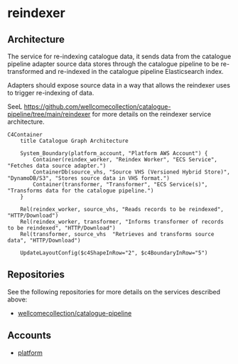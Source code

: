 # reindexer

## Architecture

The service for re-indexing catalogue data, it sends data from the catalogue pipeline adapter source data stores through the catalogue pipeline to be re-transformed and re-indexed in the catalogue pipeline Elasticsearch index.

Adapters should expose source data in a way that allows the reindexer uses to trigger re-indexing of data. 

SeeL https://github.com/wellcomecollection/catalogue-pipeline/tree/main/reindexer for more details on the reindexer service architecture.

```mermaid
C4Container
    title Catalogue Graph Architecture

    System_Boundary(platform_account, "Platform AWS Account") {
        Container(reindex_worker, "Reindex Worker", "ECS Service", "Fetches data source adapter.")
        ContainerDb(source_vhs, "Source VHS (Versioned Hybrid Store)", "DynamoDB/S3", "Stores source data in VHS format.")
        Container(transformer, "Transformer", "ECS Service(s)", "Transforms data for the catalogue pipeline.")
    }

    Rel(reindex_worker, source_vhs, "Reads records to be reindexed", "HTTP/Download")
    Rel(reindex_worker, transformer, "Informs transformer of records to be reindexed", "HTTP/Download")
    Rel(transformer, source_vhs  "Retrieves and transforms source data", "HTTP/Download")

    UpdateLayoutConfig($c4ShapeInRow="2", $c4BoundaryInRow="5")
```

## Repositories

See the following repositories for more details on the services described above:

- [wellcomecollection/catalogue-pipeline](https://github.com/wellcomecollection/catalogue-pipeline/tree/main/reindexer)

## Accounts

- [platform](../../aws_accounts.md#platform)
